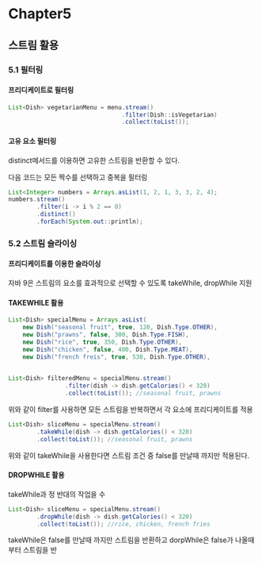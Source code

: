 # Chapter5

## 스트림 활용

### 5.1 필터링

#### 프리디케이트로 필터링

```java
List<Dish> vegetarianMenu = menu.stream()
                                .filter(Dish::isVegetarian)
                                .collect(toList());
```

#### 고유 요소 필터링

distinct메서드를 이용하면 고유한 스트림을 반환할 수 있다.

다음 코드는 모든 짝수를 선택하고 중복을 필터링

```java
List<Integer> numbers = Arrays.asList(1, 2, 1, 3, 3, 2, 4);
numbers.stream()
        .filter(i -> i % 2 == 0)
        .distinct()
        .forEach(System.out::println);
```

### 5.2 스트림 슬라이싱

#### 프리디케이트를 이용한 슬라이싱

자바 9은 스트림의 요소를 효과적으로 선택할 수 있도록 takeWhile, dropWhile 지원

#### TAKEWHILE 활용

```java
List<Dish> specialMenu = Arrays.asList(
    new Dish("seasonal fruit", true, 120, Dish.Type.OTHER),
    new Dish("prawns", false, 300, Dish.Type.FISH),
    new Dish("rice", true, 350, Dish.Type.OTHER),
    new Dish("chicken", false, 400, Dish.Type.MEAT),
    new Dish("french freis", true, 530, Dish.Type.OTHER),
    
```

```java
List<Dish> filteredMenu = specialMenu.stream()
                .filter(dish -> dish.getCalories() < 320)
                .collect(toList()); //seasonal fruit, prawns
```

위와 같이 filter를 사용하면 모든 스트림을 반복하면서 각 요소에 프리디케이트를 적용

```java
List<Dish> sliceMenu = specialMenu.stream()
        .takeWhile(dish -> dish.getCalories() < 320)
        .collect(toList()); //seasonal fruit, prawns
```

위와 같이 takeWhile을 사용한다면 스트림 조건 중 false를 만날때 까지만 적용된다.

#### DROPWHILE 활용

takeWhile과 정 반대의 작업을 수

```java
List<Dish> sliceMenu = specialMenu.stream()
        .dropWhile(dish -> dish.getCalories() < 320)
        .collect(toList()); //rice, chicken, french fries
```

takeWhile은 false를 만날때 까지만 스트림을 반환하고 dorpWhile은 false가 나올때 부터 스트림을 반

